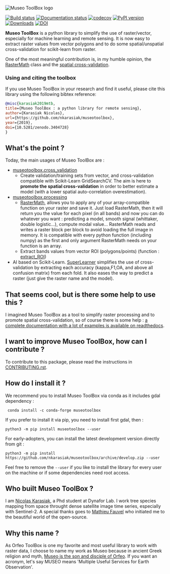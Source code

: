 ![Museo ToolBox logo](https://github.com/nkarasiak/MuseoToolBox/raw/master/metadata/museoToolBox_logo_128.png)

[![Build status](https://api.travis-ci.org/nkarasiak/MuseoToolBox.svg?branch=master)](https://travis-ci.org/nkarasiak/MuseoToolBox)
[![Documentation status](https://readthedocs.org/projects/museotoolbox/badge/?version=latest)](https://museotoolbox.readthedocs.io/en/latest/?badge=latest)
[![codecov](https://codecov.io/gh/nkarasiak/MuseoToolBox/branch/master/graph/badge.svg)](https://codecov.io/gh/nkarasiak/MuseoToolBox)
[![PyPI version](https://badge.fury.io/py/museotoolbox.svg)](https://badge.fury.io/py/museotoolbox)
[![Downloads](https://pepy.tech/badge/museotoolbox)](https://pepy.tech/project/museotoolbox)
[![DOI](https://zenodo.org/badge/DOI/10.5281/zenodo.3404729.svg)](https://doi.org/10.5281/zenodo.3404728)

**Museo ToolBox** is a python library to simplify the use of raster/vector, especially for machine learning and remote sensing. It is now easy to extract raster values from vector polygons and to do some spatial/unspatial cross-validation for scikit-learn from raster.

One of the most meaningful contribution is, in my humble opinion, the [RasterMath](https://museotoolbox.readthedocs.io/en/latest/modules/processing/museotoolbox.processing.RasterMath.html) class and the [spatial cross-validation](https://museotoolbox.readthedocs.io/en/latest/modules/museotoolbox.cross_validation.html#module-museotoolbox.cross_validation).

### Using and citing the toolbox

If you use Museo ToolBox in your research and find it useful, please cite this library using the following bibtex reference:

```bib
@misc{karasiak2019mtb,
title={Museo ToolBox : a python library for remote sensing},
author={Karasiak Nicolas},
url={https://github.com/nkarasiak/museotoolbox},
year={2019},
doi={10.5281/zenodo.3404728}
}
```

## What's the point ?

Today, the main usages of Museo ToolBox are :
-  [museotoolbox.cross_validation](https://museotoolbox.readthedocs.io/en/latest/modules/museotoolbox.cross_validation.html#module-museotoolbox.cross_validation)
    - Create validation/training sets from vector, and cross-validation compatible with Scikit-Learn GridSearchCV. The aim is here to **promote the spatial cross-validation** in order to better estimate a model (with a lower spatial auto-correlation overestimation).
- [museotoolbox.processing](https://museotoolbox.readthedocs.io/en/latest/modules/museotoolbox.processing.html)
  - [RasterMath](https://museotoolbox.readthedocs.io/en/latest/modules/processing/museotoolbox.processing.RasterMath.html), allows you to apply any of your array-compatible function on your raster and save it. Just load RasterMath, then it will return you the value for each pixel (in all bands) and now you can do whatever you want : predicting a model, smooth signal (whittaker, double logistic...), compute modal value... RasterMath reads and writes a raster block per block to avoid loading the full image in memory. It is compatible with every python function (including numpy) as the first and only argument RasterMath needs on your function is an array.
  - Extract bands values from vector ROI (polygons/points) (function : [extract_ROI](https://museotoolbox.readthedocs.io/en/latest/modules/processing/museotoolbox.processing.extract_ROI.html#museotoolbox.processing.extract_ROI))  
- AI based on Scikit-Learn. [SuperLearner](https://museotoolbox.readthedocs.io/en/latest/modules/ai/museotoolbox.ai.SuperLearner.html#museotoolbox.ai.SuperLearner) simplifies the use of cross-validation by extracting each accuracy (kappa,F1,OA, and above all confusion matrix) from each fold. It also eases the way to predict a raster (just give the raster name and the model).

## That seems cool, but is there some help to use this ?
I imagined Museo ToolBox as a tool to simplify raster processing and to promote spatial cross-validation, so of course there is some help : [a complete documentation with a lot of examples is available on readthedocs](https://museotoolbox.readthedocs.org/).

## I want to improve Museo ToolBox, how can I contribute ?

To contribute to this package, please read the instructions in [CONTRIBUTING.rst](CONTRIBUTING.rst).

## How do I install it ?

We recommend you to install Museo ToolBox via conda as it includes gdal dependency :

`` conda install -c conda-forge museotoolbox`` 

If you prefer to install it via pip, you need to install first gdal, then :

```python3
python3 -m pip install museotoolbox --user
```

For early-adopters, you can install the latest development version directly from git :
```python3
python3 -m pip install https://github.com/nkarasiak/museotoolbox/archive/develop.zip --user
```

Feel free to remove the `--user` if you like to install the library for every user on the machine or if some dependencies need root access.


## Who built Museo ToolBox ?

I am [Nicolas Karasiak](http://www.karasiak.net), a Phd student at Dynafor Lab. I work tree species mapping from space throught dense satellite image time series, especially with Sentinel-2. A special thanks goes to [Mathieu Fauvel](http://fauvel.mathieu.free.fr/) who initiated me to the beautiful world of the open-source.

## Why this name ?
As Orfeo ToolBox is one my favorite and most useful library to work with raster data, I choose to name my work as Museo because in ancient Greek religion and myth, <a href="https://it.wikipedia.org/wiki/Museo_(autore_mitico)">Museo is the son and disciple of Orfeo</a>. If you want an acronym, let's say MUSEO means 'Multiple Useful Services for Earth Observation'.
